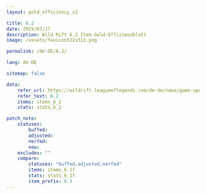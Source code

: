 ```yaml
---
layout: gold_efficiency_v2

title: 6.2
date: 2025/07/17
description: Wild Rift 6.2 Item Gold-Effizienzblatt
image: /assets/favicon512x512.png

permalink: /de-DE/6.2/

lang: de-DE

sitemap: false

data:
    refer_url: https://wildrift.leagueoflegends.com/de-de/news/game-updates/wild-rift-patch-notes-6-2/
    refer_text: 6.2
    items: items_6_2
    stats: stats_6_2

patch_note:
    statuses:
        buffed: 
        adjusted: 
        nerfed: 
        new: 
    excludes: ""
    compare:
        statuses: "buffed,adjusted,nerfed"
        items: items_6_1f
        stats: stats_6_1f
        item_prefix: 6.1
---
```

